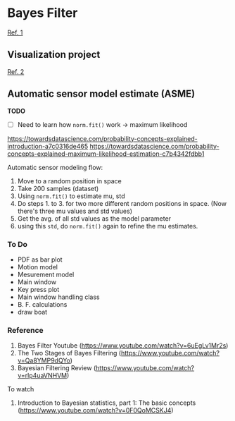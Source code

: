 # Bayes Filter

[Ref. 1](#reference)

## Visualization project

[Ref. 2](#reference)

## Automatic sensor model estimate (ASME)

**TODO**

- [ ] Need to learn how `norm.fit()` work -> maximum likelihood

https://towardsdatascience.com/probability-concepts-explained-introduction-a7c0316de465
https://towardsdatascience.com/probability-concepts-explained-maximum-likelihood-estimation-c7b4342fdbb1

Automatic sensor modeling flow:
1. Move to a random position in space
2. Take 200 samples (dataset)
3. Using `norm.fit()` to estimate mu, std
4. Do steps 1. to 3. for two more different random positions in space. (Now there's three mu values and std values)
5. Get the avg. of all std values as the model parameter
6. using this `std`, do `norm.fit()` again to refine the mu estimates.

### To Do

* PDF as bar plot
* Motion model
* Mesurement model
* Main window
* Key press plot
* Main window handling class
* B. F. calculations
* draw boat

### Reference

1. Bayes Filter Youtube (https://www.youtube.com/watch?v=6uEgLv1Mr2s)
2. The Two Stages of Bayes Filtering (https://www.youtube.com/watch?v=Qa8YMP9dQYo)
3. Bayesian Filtering Review (https://www.youtube.com/watch?v=rlp4uaVNHVM)

To watch

1. Introduction to Bayesian statistics, part 1: The basic concepts (https://www.youtube.com/watch?v=0F0QoMCSKJ4)
